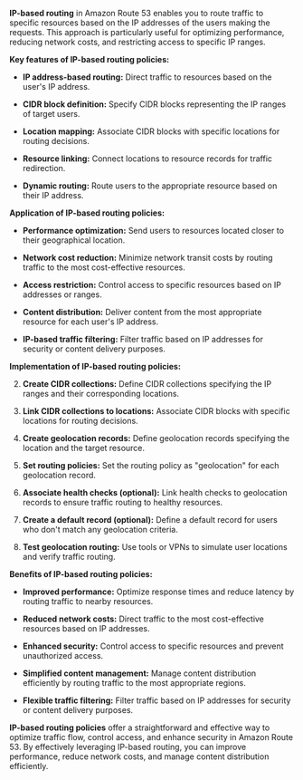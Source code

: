 
**IP-based routing** in Amazon Route 53 enables you to route traffic to specific resources based on the IP addresses of the users making the requests. This approach is particularly useful for optimizing performance, reducing network costs, and restricting access to specific IP ranges.

**Key features of IP-based routing policies:**

- **IP address-based routing:** Direct traffic to resources based on the user's IP address.
    
- **CIDR block definition:** Specify CIDR blocks representing the IP ranges of target users.
    
- **Location mapping:** Associate CIDR blocks with specific locations for routing decisions.
    
- **Resource linking:** Connect locations to resource records for traffic redirection.
    
- **Dynamic routing:** Route users to the appropriate resource based on their IP address.
    

**Application of IP-based routing policies:**

- **Performance optimization:** Send users to resources located closer to their geographical location.
    
- **Network cost reduction:** Minimize network transit costs by routing traffic to the most cost-effective resources.
    
- **Access restriction:** Control access to specific resources based on IP addresses or ranges.
    
- **Content distribution:** Deliver content from the most appropriate resource for each user's IP address.
    
- **IP-based traffic filtering:** Filter traffic based on IP addresses for security or content delivery purposes.
    

**Implementation of IP-based routing policies:**

2. **Create CIDR collections:** Define CIDR collections specifying the IP ranges and their corresponding locations.
    
4. **Link CIDR collections to locations:** Associate CIDR blocks with specific locations for routing decisions.
    
6. **Create geolocation records:** Define geolocation records specifying the location and the target resource.
    
8. **Set routing policies:** Set the routing policy as "geolocation" for each geolocation record.
    
10. **Associate health checks (optional):** Link health checks to geolocation records to ensure traffic routing to healthy resources.
    
12. **Create a default record (optional):** Define a default record for users who don't match any geolocation criteria.
    
14. **Test geolocation routing:** Use tools or VPNs to simulate user locations and verify traffic routing.
    

**Benefits of IP-based routing policies:**

- **Improved performance:** Optimize response times and reduce latency by routing traffic to nearby resources.
    
- **Reduced network costs:** Direct traffic to the most cost-effective resources based on IP addresses.
    
- **Enhanced security:** Control access to specific resources and prevent unauthorized access.
    
- **Simplified content management:** Manage content distribution efficiently by routing traffic to the most appropriate regions.
    
- **Flexible traffic filtering:** Filter traffic based on IP addresses for security or content delivery purposes.
    

**IP-based routing policies** offer a straightforward and effective way to optimize traffic flow, control access, and enhance security in Amazon Route 53. By effectively leveraging IP-based routing, you can improve performance, reduce network costs, and manage content distribution efficiently.